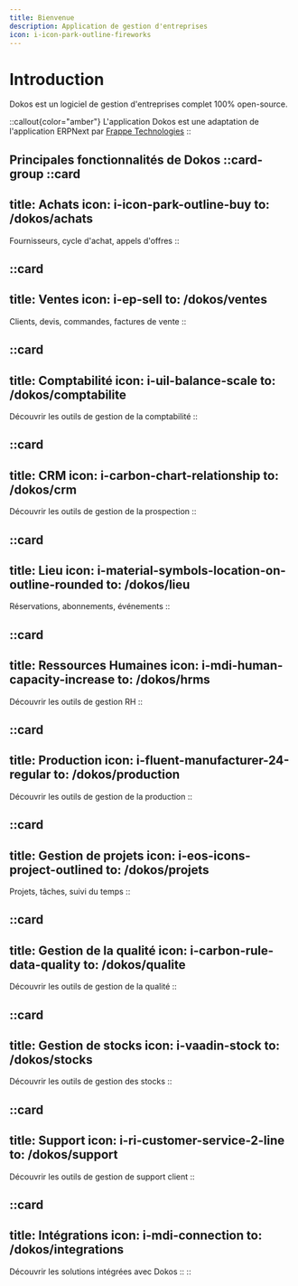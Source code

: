 ```yaml
---
title: Bienvenue
description: Application de gestion d'entreprises
icon: i-icon-park-outline-fireworks
---
```


# Introduction



Dokos est un logiciel de gestion d'entreprises complet 100% open-source.

::callout{color="amber"}
L'application Dokos est une adaptation de l'application ERPNext par <a href="https://github.com/frappe/erpnext" target="_blank">Frappe Technologies</a>
::

Principales fonctionnalités de Dokos
::card-group
  ::card
  ---
  title: Achats
  icon: i-icon-park-outline-buy
  to: /dokos/achats
  ---
  Fournisseurs, cycle d'achat, appels d'offres
  ::

  ::card
  ---
  title: Ventes
  icon: i-ep-sell
  to: /dokos/ventes
  ---
  Clients, devis, commandes, factures de vente
  ::

  ::card
  ---
  title: Comptabilité
  icon: i-uil-balance-scale
  to: /dokos/comptabilite
  ---
  Découvrir les outils de gestion de la comptabilité
  ::

  ::card
  ---
  title: CRM
  icon: i-carbon-chart-relationship
  to: /dokos/crm
  ---
  Découvrir les outils de gestion de la prospection
  ::

  ::card
  ---
  title: Lieu
  icon: i-material-symbols-location-on-outline-rounded
  to: /dokos/lieu
  ---
  Réservations, abonnements, événements
  ::

  ::card
  ---
  title: Ressources Humaines
  icon: i-mdi-human-capacity-increase
  to: /dokos/hrms
  ---
  Découvrir les outils de gestion RH
  ::

  ::card
  ---
  title: Production
  icon: i-fluent-manufacturer-24-regular
  to: /dokos/production
  ---
  Découvrir les outils de gestion de la production
  ::

  ::card
  ---
  title: Gestion de projets
  icon: i-eos-icons-project-outlined
  to: /dokos/projets
  ---
  Projets, tâches, suivi du temps
  ::

  ::card
  ---
  title: Gestion de la qualité
  icon: i-carbon-rule-data-quality
  to: /dokos/qualite
  ---
  Découvrir les outils de gestion de la qualité
  ::

  ::card
  ---
  title: Gestion de stocks
  icon: i-vaadin-stock
  to: /dokos/stocks
  ---
  Découvrir les outils de gestion des stocks
  ::

  ::card
  ---
  title: Support
  icon: i-ri-customer-service-2-line
  to: /dokos/support
  ---
  Découvrir les outils de gestion de support client
  ::

  ::card
  ---
  title: Intégrations
  icon: i-mdi-connection
  to: /dokos/integrations
  ---
  Découvrir les solutions intégrées avec Dokos
  ::
::